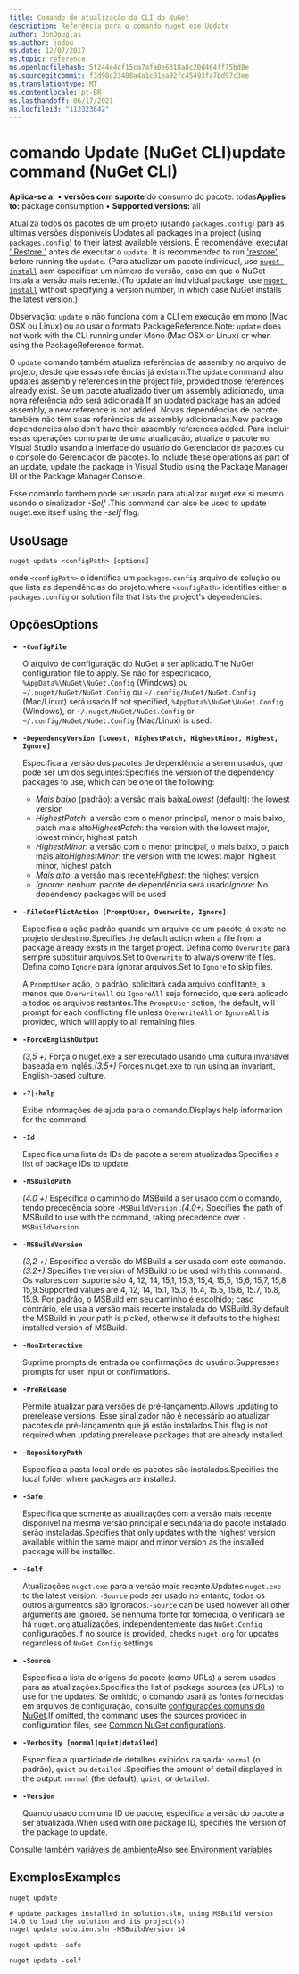 ```yaml
---
title: Comando de atualização da CLI do NuGet
description: Referência para o comando nuget.exe Update
author: JonDouglas
ms.author: jodou
ms.date: 12/07/2017
ms.topic: reference
ms.openlocfilehash: 5f244e4cf15ca7afa0e6318a8c20d464ff75bd8e
ms.sourcegitcommit: f3d98c23408a4a1c01ea92fc45493fa7bd97c3ee
ms.translationtype: MT
ms.contentlocale: pt-BR
ms.lasthandoff: 06/17/2021
ms.locfileid: "112323642"
---
```

# <a name="update-command-nuget-cli"></a><span data-ttu-id="3b7db-103">comando Update (NuGet CLI)</span><span class="sxs-lookup"><span data-stu-id="3b7db-103">update command (NuGet CLI)</span></span>

<span data-ttu-id="3b7db-104">**Aplica-se a:** &bullet; **versões com suporte** do consumo do pacote: todas</span><span class="sxs-lookup"><span data-stu-id="3b7db-104">**Applies to:** package consumption &bullet; **Supported versions:** all</span></span>

<span data-ttu-id="3b7db-105">Atualiza todos os pacotes de um projeto (usando `packages.config`) para as últimas versões disponíveis.</span><span class="sxs-lookup"><span data-stu-id="3b7db-105">Updates all packages in a project (using `packages.config`) to their latest available versions.</span></span> <span data-ttu-id="3b7db-106">É recomendável executar [' Restore '](cli-ref-restore.md) antes de executar o `update` .</span><span class="sxs-lookup"><span data-stu-id="3b7db-106">It is recommended to run ['restore'](cli-ref-restore.md) before running the `update`.</span></span> <span data-ttu-id="3b7db-107">(Para atualizar um pacote individual, use [`nuget install`](cli-ref-install.md) sem especificar um número de versão, caso em que o NuGet instala a versão mais recente.)</span><span class="sxs-lookup"><span data-stu-id="3b7db-107">(To update an individual package, use [`nuget install`](cli-ref-install.md) without specifying a version number, in which case NuGet installs the latest version.)</span></span>

<span data-ttu-id="3b7db-108">Observação: `update` o não funciona com a CLI em execução em mono (Mac OSX ou Linux) ou ao usar o formato PackageReference.</span><span class="sxs-lookup"><span data-stu-id="3b7db-108">Note: `update` does not work with the CLI running under Mono (Mac OSX or Linux) or when using the PackageReference format.</span></span>

<span data-ttu-id="3b7db-109">O `update` comando também atualiza referências de assembly no arquivo de projeto, desde que essas referências já existam.</span><span class="sxs-lookup"><span data-stu-id="3b7db-109">The `update` command also updates assembly references in the project file, provided those references already exist.</span></span> <span data-ttu-id="3b7db-110">Se um pacote atualizado tiver um assembly adicionado, uma nova referência *não* será adicionada.</span><span class="sxs-lookup"><span data-stu-id="3b7db-110">If an updated package has an added assembly, a new reference is *not* added.</span></span> <span data-ttu-id="3b7db-111">Novas dependências de pacote também não têm suas referências de assembly adicionadas.</span><span class="sxs-lookup"><span data-stu-id="3b7db-111">New package dependencies also don't have their assembly references added.</span></span> <span data-ttu-id="3b7db-112">Para incluir essas operações como parte de uma atualização, atualize o pacote no Visual Studio usando a interface do usuário do Gerenciador de pacotes ou o console do Gerenciador de pacotes.</span><span class="sxs-lookup"><span data-stu-id="3b7db-112">To include these operations as part of an update, update the package in Visual Studio using the Package Manager UI or the Package Manager Console.</span></span>

<span data-ttu-id="3b7db-113">Esse comando também pode ser usado para atualizar nuget.exe si mesmo usando o sinalizador *-Self* .</span><span class="sxs-lookup"><span data-stu-id="3b7db-113">This command can also be used to update nuget.exe itself using the *-self* flag.</span></span>

## <a name="usage"></a><span data-ttu-id="3b7db-114">Uso</span><span class="sxs-lookup"><span data-stu-id="3b7db-114">Usage</span></span>

```cli
nuget update <configPath> [options]
```

<span data-ttu-id="3b7db-115">onde `<configPath>` o identifica um `packages.config` arquivo de solução ou que lista as dependências do projeto.</span><span class="sxs-lookup"><span data-stu-id="3b7db-115">where `<configPath>` identifies either a `packages.config` or solution file that lists the project's dependencies.</span></span>

## <a name="options"></a><span data-ttu-id="3b7db-116">Opções</span><span class="sxs-lookup"><span data-stu-id="3b7db-116">Options</span></span>

- **`-ConfigFile`**

  <span data-ttu-id="3b7db-117">O arquivo de configuração do NuGet a ser aplicado.</span><span class="sxs-lookup"><span data-stu-id="3b7db-117">The NuGet configuration file to apply.</span></span> <span data-ttu-id="3b7db-118">Se não for especificado, `%AppData%\NuGet\NuGet.Config` (Windows) ou `~/.nuget/NuGet/NuGet.Config` ou `~/.config/NuGet/NuGet.Config` (Mac/Linux) será usado.</span><span class="sxs-lookup"><span data-stu-id="3b7db-118">If not specified, `%AppData%\NuGet\NuGet.Config` (Windows), or `~/.nuget/NuGet/NuGet.Config` or `~/.config/NuGet/NuGet.Config` (Mac/Linux) is used.</span></span>
  
- **`-DependencyVersion [Lowest, HighestPatch, HighestMinor, Highest, Ignore]`**

  <span data-ttu-id="3b7db-119">Especifica a versão dos pacotes de dependência a serem usados, que pode ser um dos seguintes:</span><span class="sxs-lookup"><span data-stu-id="3b7db-119">Specifies the version of the dependency packages to use, which can be one of the following:</span></span><br/><ul><li><span data-ttu-id="3b7db-120">*Mais baixo* (padrão): a versão mais baixa</span><span class="sxs-lookup"><span data-stu-id="3b7db-120">*Lowest* (default): the lowest version</span></span></li><li><span data-ttu-id="3b7db-121">*HighestPatch*: a versão com o menor principal, menor o mais baixo, patch mais alto</span><span class="sxs-lookup"><span data-stu-id="3b7db-121">*HighestPatch*: the version with the lowest major, lowest minor, highest patch</span></span></li><li><span data-ttu-id="3b7db-122">*HighestMinor*: a versão com o menor principal, o mais baixo, o patch mais alto</span><span class="sxs-lookup"><span data-stu-id="3b7db-122">*HighestMinor*: the version with the lowest major, highest minor, highest patch</span></span></li><li><span data-ttu-id="3b7db-123">*Mais alto*: a versão mais recente</span><span class="sxs-lookup"><span data-stu-id="3b7db-123">*Highest*: the highest version</span></span></li><li><span data-ttu-id="3b7db-124">*Ignorar*: nenhum pacote de dependência será usado</span><span class="sxs-lookup"><span data-stu-id="3b7db-124">*Ignore*: No dependency packages will be used</span></span></li></ul>

- **`-FileConflictAction [PromptUser, Overwrite, Ignore]`**

  <span data-ttu-id="3b7db-125">Especifica a ação padrão quando um arquivo de um pacote já existe no projeto de destino.</span><span class="sxs-lookup"><span data-stu-id="3b7db-125">Specifies the default action when a file from a package already exists in the target project.</span></span> <span data-ttu-id="3b7db-126">Defina como `Overwrite` para sempre substituir arquivos.</span><span class="sxs-lookup"><span data-stu-id="3b7db-126">Set to `Overwrite` to always overwrite files.</span></span> <span data-ttu-id="3b7db-127">Defina como `Ignore` para ignorar arquivos.</span><span class="sxs-lookup"><span data-stu-id="3b7db-127">Set to `Ignore` to skip files.</span></span>

  <span data-ttu-id="3b7db-128">A `PromptUser` ação, o padrão, solicitará cada arquivo conflitante, a menos que `OverwriteAll` ou `IgnoreAll` seja fornecido, que será aplicado a todos os arquivos restantes.</span><span class="sxs-lookup"><span data-stu-id="3b7db-128">The `PromptUser` action, the default, will prompt for each conflicting file unless `OverwriteAll` or `IgnoreAll` is provided, which will apply to all remaining files.</span></span>

- **`-ForceEnglishOutput`**

  <span data-ttu-id="3b7db-129">*(3,5 +)* Força o nuget.exe a ser executado usando uma cultura invariável baseada em inglês.</span><span class="sxs-lookup"><span data-stu-id="3b7db-129">*(3.5+)* Forces nuget.exe to run using an invariant, English-based culture.</span></span>

- **`-?|-help`**

  <span data-ttu-id="3b7db-130">Exibe informações de ajuda para o comando.</span><span class="sxs-lookup"><span data-stu-id="3b7db-130">Displays help information for the command.</span></span>

- **`-Id`**

  <span data-ttu-id="3b7db-131">Especifica uma lista de IDs de pacote a serem atualizadas.</span><span class="sxs-lookup"><span data-stu-id="3b7db-131">Specifies a list of package IDs to update.</span></span>

- **`-MSBuildPath`**

  <span data-ttu-id="3b7db-132">*(4.0 +)* Especifica o caminho do MSBuild a ser usado com o comando, tendo precedência sobre `-MSBuildVersion` .</span><span class="sxs-lookup"><span data-stu-id="3b7db-132">*(4.0+)* Specifies the path of MSBuild to use with the command, taking precedence over `-MSBuildVersion`.</span></span>

- **`-MSBuildVersion`**

  <span data-ttu-id="3b7db-133">*(3,2 +)* Especifica a versão do MSBuild a ser usada com este comando.</span><span class="sxs-lookup"><span data-stu-id="3b7db-133">*(3.2+)* Specifies the version of MSBuild to be used with this command.</span></span> <span data-ttu-id="3b7db-134">Os valores com suporte são 4, 12, 14, 15,1, 15,3, 15,4, 15,5, 15,6, 15,7, 15,8, 15,9.</span><span class="sxs-lookup"><span data-stu-id="3b7db-134">Supported values are 4, 12, 14, 15.1, 15.3, 15.4, 15.5, 15.6, 15.7, 15.8, 15.9.</span></span> <span data-ttu-id="3b7db-135">Por padrão, o MSBuild em seu caminho é escolhido; caso contrário, ele usa a versão mais recente instalada do MSBuild.</span><span class="sxs-lookup"><span data-stu-id="3b7db-135">By default the MSBuild in your path is picked, otherwise it defaults to the highest installed version of MSBuild.</span></span>

- **`-NonInteractive`**

  <span data-ttu-id="3b7db-136">Suprime prompts de entrada ou confirmações do usuário.</span><span class="sxs-lookup"><span data-stu-id="3b7db-136">Suppresses prompts for user input or confirmations.</span></span>

- **`-PreRelease`**

  <span data-ttu-id="3b7db-137">Permite atualizar para versões de pré-lançamento.</span><span class="sxs-lookup"><span data-stu-id="3b7db-137">Allows updating to prerelease versions.</span></span> <span data-ttu-id="3b7db-138">Esse sinalizador não é necessário ao atualizar pacotes de pré-lançamento que já estão instalados.</span><span class="sxs-lookup"><span data-stu-id="3b7db-138">This flag is not required when updating prerelease packages that are already installed.</span></span>

- **`-RepositoryPath`**

  <span data-ttu-id="3b7db-139">Especifica a pasta local onde os pacotes são instalados.</span><span class="sxs-lookup"><span data-stu-id="3b7db-139">Specifies the local folder where packages are installed.</span></span>

- **`-Safe`**

  <span data-ttu-id="3b7db-140">Especifica que somente as atualizações com a versão mais recente disponível na mesma versão principal e secundária do pacote instalado serão instaladas.</span><span class="sxs-lookup"><span data-stu-id="3b7db-140">Specifies that only updates with the highest version available within the same major and minor version as the installed package will be installed.</span></span>

- **`-Self`**

  <span data-ttu-id="3b7db-141">Atualizações `nuget.exe` para a versão mais recente.</span><span class="sxs-lookup"><span data-stu-id="3b7db-141">Updates `nuget.exe` to the latest version.</span></span> <span data-ttu-id="3b7db-142">`-Source` pode ser usado no entanto, todos os outros argumentos são ignorados.</span><span class="sxs-lookup"><span data-stu-id="3b7db-142">`-Source` can be used however all other arguments are ignored.</span></span> <span data-ttu-id="3b7db-143">Se nenhuma fonte for fornecida, o verificará se há `nuget.org` atualizações, independentemente das `NuGet.Config` configurações.</span><span class="sxs-lookup"><span data-stu-id="3b7db-143">If no source is provided, checks `nuget.org` for updates regardless of `NuGet.Config` settings.</span></span>

- **`-Source`**

  <span data-ttu-id="3b7db-144">Especifica a lista de origens do pacote (como URLs) a serem usadas para as atualizações.</span><span class="sxs-lookup"><span data-stu-id="3b7db-144">Specifies the list of package sources (as URLs) to use for the updates.</span></span> <span data-ttu-id="3b7db-145">Se omitido, o comando usará as fontes fornecidas em arquivos de configuração, consulte [configurações comuns do NuGet](../../consume-packages/configuring-nuget-behavior.md).</span><span class="sxs-lookup"><span data-stu-id="3b7db-145">If omitted, the command uses the sources provided in configuration files, see [Common NuGet configurations](../../consume-packages/configuring-nuget-behavior.md).</span></span>

- **`-Verbosity [normal|quiet|detailed]`**

  <span data-ttu-id="3b7db-146">Especifica a quantidade de detalhes exibidos na saída: `normal` (o padrão), `quiet` ou `detailed` .</span><span class="sxs-lookup"><span data-stu-id="3b7db-146">Specifies the amount of detail displayed in the output: `normal` (the default), `quiet`, or `detailed`.</span></span>

- **`-Version`**

  <span data-ttu-id="3b7db-147">Quando usado com uma ID de pacote, especifica a versão do pacote a ser atualizada.</span><span class="sxs-lookup"><span data-stu-id="3b7db-147">When used with one package ID, specifies the version of the package to update.</span></span>

<span data-ttu-id="3b7db-148">Consulte também [variáveis de ambiente](cli-ref-environment-variables.md)</span><span class="sxs-lookup"><span data-stu-id="3b7db-148">Also see [Environment variables](cli-ref-environment-variables.md)</span></span>

## <a name="examples"></a><span data-ttu-id="3b7db-149">Exemplos</span><span class="sxs-lookup"><span data-stu-id="3b7db-149">Examples</span></span>

```cli
nuget update

# update packages installed in solution.sln, using MSBuild version 14.0 to load the solution and its project(s).
nuget update solution.sln -MSBuildVersion 14

nuget update -safe

nuget update -self
```

